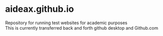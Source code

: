 # aideax.github.io
Repository for running test websites for academic purposes <br>
This is currently transferred back and forth github desktop and Github.com
